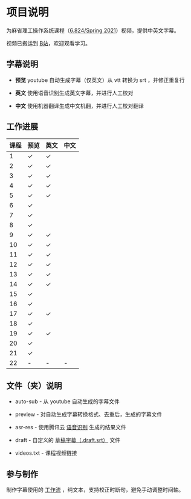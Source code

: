 # 项目说明

为麻省理工操作系统课程（[6.824/Spring 2021](https://pdos.csail.mit.edu/6.824/schedule.html)）视频，提供中英文字幕。

视频已搬运到 [B站](https://www.bilibili.com/video/BV16f4y1z7kn/)，欢迎观看学习。

## 字幕说明

- **预览** youtube 自动生成字幕（仅英文）从 vtt 转换为 srt ，并修正重复行

- **英文** 使用语音识别生成英文字幕，并进行人工校对

- **中文** 使用机器翻译生成中文机翻，并进行人工校对翻译

## 工作进展

| 课程 | 预览    | 英文    | 中文    |
| ---- | ------- | ------- | ------- |
| 1    | &check; | &check; |         |
| 2    | &check; | &check; |         |
| 3    | &check; | &check; |         |
| 4    | &check; | &check; |         |
| 5    | &check; | &check; |         |
| 6    | &check; |         |         |
| 7    | &check; |         |         |
| 8    | &check; |         |         |
| 9    | &check; | &check; |         |
| 10   | &check; | &check; |         |
| 11   | &check; | &check; |         |
| 12   | &check; | &check; |         |
| 13   | &check; | &check; |         |
| 14   | &check; | &check; |         |
| 15   | &check; |         |         |
| 16   | &check; |         |         |
| 17   | &check; | &check; |         |
| 18   | &check; |         |         |
| 19   | &check; | &check; |         |
| 20   | &check; |         |         |
| 21   | &check; |         |         |
| 22   | -       | -       | -       |

## 文件（夹）说明

- auto-sub - 从 youtube 自动生成的字幕文件

- preview - 对自动生成字幕转换格式、去重后，生成的字幕文件

- asr-res - 使用腾讯云 [语音识别](https://cloud.tencent.com/document/product/1093/37139) 生成的结果文件

- draft - 自定义的 [草稿字幕（.draft.srt）](https://github.com/mayf09/subtitle-tools/blob/develop/draft.srt.md) 文件

- videos.txt - 课程视频链接

## 参与制作

制作字幕使用的 [工作流](https://github.com/mayf09/subtitle-tools/blob/develop/example/README.md) ，纯文本，支持校正时断句，避免手动调整时间轴。
